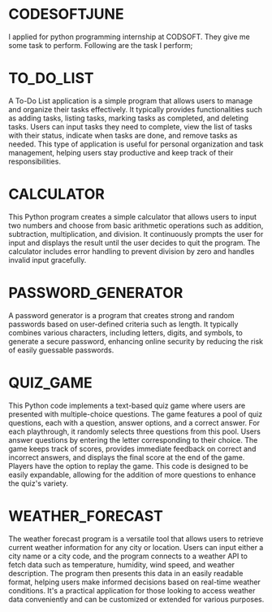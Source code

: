 # CODESOFTJUNE
I applied for python programming internship at CODSOFT. They give me some task to perform.
Following are the task I perform;
# TO_DO_LIST
A To-Do List application is a simple program that allows users to manage and organize their tasks effectively. It typically provides functionalities such as adding tasks, listing tasks, marking tasks as completed, and deleting tasks. Users can input tasks they need to complete, view the list of tasks with their status, indicate when tasks are done, and remove tasks as needed. This type of application is useful for personal organization and task management, helping users stay productive and keep track of their responsibilities.
# CALCULATOR
This Python program creates a simple calculator that allows users to input two numbers and choose from basic arithmetic operations such as addition, subtraction, multiplication, and division. It continuously prompts the user for input and displays the result until the user decides to quit the program. The calculator includes error handling to prevent division by zero and handles invalid input gracefully.
# PASSWORD_GENERATOR
A password generator is a program that creates strong and random passwords based on user-defined criteria such as length. It typically combines various characters, including letters, digits, and symbols, to generate a secure password, enhancing online security by reducing the risk of easily guessable passwords.
# QUIZ_GAME
This Python code implements a text-based quiz game where users are presented with multiple-choice questions. The game features a pool of quiz questions, each with a question, answer options, and a correct answer. For each playthrough, it randomly selects three questions from this pool. Users answer questions by entering the letter corresponding to their choice. The game keeps track of scores, provides immediate feedback on correct and incorrect answers, and displays the final score at the end of the game. Players have the option to replay the game. This code is designed to be easily expandable, allowing for the addition of more questions to enhance the quiz's variety.
# WEATHER_FORECAST
The weather forecast program is a versatile tool that allows users to retrieve current weather information for any city or location. Users can input either a city name or a city code, and the program connects to a weather API to fetch data such as temperature, humidity, wind speed, and weather description. The program then presents this data in an easily readable format, helping users make informed decisions based on real-time weather conditions. It's a practical application for those looking to access weather data conveniently and can be customized or extended for various purposes.
